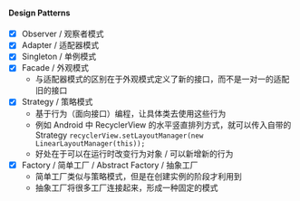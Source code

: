 #### Design Patterns
- [x] Observer / 观察者模式
- [x] Adapter / 适配器模式
- [x] Singleton / 单例模式
- [x] Facade / 外观模式
  - 与适配器模式的区别在于外观模式定义了新的接口，而不是一对一的适配旧的接口
- [x] Strategy / 策略模式 
  - 基于行为（面向接口）编程，让具体类去使用这些行为
  - 例如 Android 中 RecyclerView 的水平竖直排列方式，就可以传入自带的 Strategy
  `recyclerView.setLayoutManager(new LinearLayoutManager(this));`
  - 好处在于可以在运行时改变行为对象 / 可以新增新的行为
- [x] Factory / 简单工厂 / Abstract Factory / 抽象工厂
  - 简单工厂类似与策略模式，但是在创建实例的阶段才利用到
  - 抽象工厂将很多工厂连接起来，形成一种固定的模式